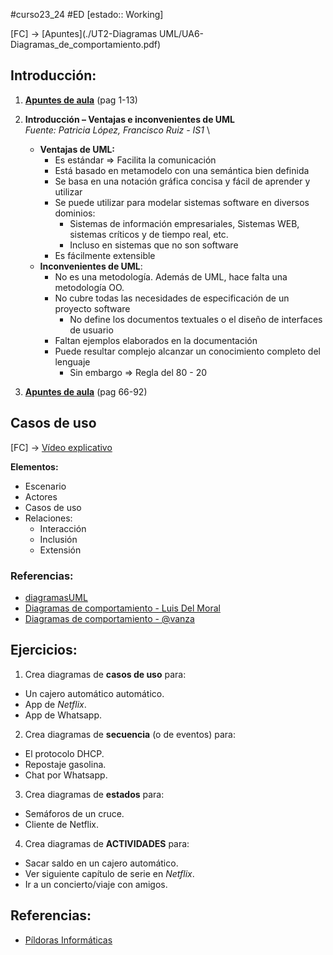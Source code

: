 #curso23_24 #ED [estado:: Working] 


[FC] -> [Apuntes](./UT2-Diagramas UML/UA6-Diagramas_de_comportamiento.pdf)

## Introducción:

1. [**Apuntes de aula**](https://luiscastelar.duckdns.org/2023/temarios/ed/uml-uni_cantabria.pdf) (pag 1-13)
2. **Introducción – Ventajas e inconvenientes de UML** \
   *Fuente: Patricia López, Francisco Ruiz - IS1* \
   + **Ventajas de UML:**
     + Es estándar => Facilita la comunicación
     + Está basado en metamodelo con una semántica bien definida
     + Se basa en una notación gráfica concisa y fácil de aprender y utilizar
     + Se puede utilizar para modelar sistemas software en diversos dominios:
       + Sistemas de información empresariales, Sistemas WEB, sistemas críticos y de tiempo real, etc.
       + Incluso en sistemas que no son software
     + Es fácilmente extensible
   + **Inconvenientes de UML**:
     + No es una metodología. Además de UML, hace falta una metodología OO.
     + No cubre todas las necesidades de especificación de un proyecto software
       + No define los documentos textuales o el diseño de interfaces de usuario
     + Faltan ejemplos elaborados en la documentación
     + Puede resultar complejo alcanzar un conocimiento completo del lenguaje
       + Sin embargo => Regla del 80 - 20

3.  [**Apuntes de aula**](https://luiscastelar.duckdns.org/2023/temarios/ed/uml-uni_cantabria.pdf) (pag 66-92)

## Casos de uso

[FC] -> [Vídeo explicativo](https://www.youtube.com/watch?v=fJa3cshrFWs)

**Elementos:**
+ Escenario
+ Actores
+ Casos de uso
+ Relaciones:
  + Interacción
  + Inclusión
  + Extensión

### Referencias:
+ [diagramasUML](https://diagramasuml.com/casos-de-uso/)
+ [Diagramas de comportamiento - Luis Del Moral](https://github.com/ldmoral1987/temario-ed-dam/blob/main/UA6-Elaboraci%C3%B3n%20de%20diagramas%20de%20comportamiento.pdf)
+ [Diagramas de comportamiento - @vanza](https://apuntes-daw.javiergutierrez.trade/entornos-de-desarrollo/ut5/recopila.html)


## Ejercicios:
1. Crea diagramas de **casos de uso** para:
  + Un cajero automático automático.
  + App de *Netflix*.
  + App de Whatsapp.

2. Crea diagramas de **secuencia** (o de eventos) para:
  + El protocolo DHCP.
  + Repostaje gasolina.
  + Chat por Whatsapp.

3. Crea diagramas de **estados** para:
  + Semáforos de un cruce.
  + Cliente de Netflix.

4. Crea diagramas de **ACTIVIDADES** para:
  + Sacar saldo en un cajero automático.
  + Ver siguiente capítulo de serie en *Netflix*.
  + Ir a un concierto/viaje con amigos.


## Referencias:
+ [Píldoras Informáticas](https://www.youtube.com/watch?v=KY81igoV8W0&list=PLU8oAlHdN5BmmxXT0C2HO0bLRHZFWKbhH)
